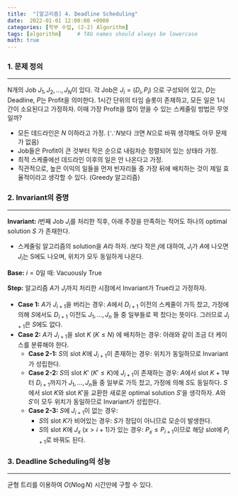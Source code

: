 ```yaml
---
title:  "[알고리즘] 4. Deadline Scheduling"
date:  2022-01-01 12:00:00 +0900
categories: [학부 수업, (2-2) Algorithm]
tags: [algorithm]     # TAG names should always be lowercase
math: true
---
```


### 1. 문제 정의

---

N개의 Job $J_1, J_2, ..., J_N$이 있다. 각 Job은 $J_i=(D_i, P_i)$ 으로 구성되어 있고, $D$는 Deadline, $P$는 Profit을 의미한다. 1시간 단위의 타임 슬롯이 존재하고, 모든 일은 1시간이 소요된다고 가정하자. 이때 가장 Profit을 많이 얻을 수 있는 스케줄링 방법은 무엇일까?

- 모든 데드라인은 $N$ 이하라고 가정. ($\because N$보다 크면 $N$으로 바꿔 생각해도 아무 문제가 없음)
- Job들은 Profit이 큰 것부터 작은 순으로 내림차순 정렬되어 있는 상태라 가정.
- 최적 스케줄에선 데드라인 이후의 일은 안 나온다고 가정.
- 직관적으로, 높은 이익의 일들을 먼저 빈자리들 중 가장 뒤에 배치하는 것이 제일 효율적이라고 생각할 수 있다. (Greedy 알고리즘)

### 2. Invariant의 증명

---

**Invariant:** $i$번째 Job $J_i$를 처리한 직후, 아래 주장을 만족하는 적어도 하나의 optimal solution $S$ 가 존재한다.
- 스케줄링 알고리즘의 solution을 $A$라 하자. $i$보다 작은 $j$에 대하여, $J_i$가 $A$에 나오면 $J_i$는 S에도 나오며, 위치가 모두 동일하게 나온다.

**Base:** $i=0$일 때: Vacuously True

**Step:** 알고리즘 $A$가 $J_i$까지 처리한 시점에서 Invariant가 True라고 가정하자.

- **Case 1:** $A$가 $J_{i+1}$을 버리는 경우: $A$에서 $D_{i+1}$ 이전의 스케줄이 가득 찼고, 가정에 의해 $S$에서도 $D_{i+1}$ 이전도 $J_1, ..., J_n$ 들 중 일부들로 꽉 찼다는 뜻이다. 그러므로 $J_{i+1}$은 $S$에도 없다.
- **Case 2:** $A$가 $J_{i+1}$을 slot $K\ (K \leq N)$ 에 배치하는 경우: 아래와 같이 조금 더 케이스를 분류해야 한다.
  - **Case 2-1:** $S$의 slot $K$에 $J_{i+1}$이 존재하는 경우: 위치가 동일하므로 Invariant가 성립한다.
  - **Case 2-2:** $S$의 slot $K'\ (K' \leq K)$에 $J_{i+1}$이 존재하는 경우: $A$에서 slot $K+1$부터 $D_{i+1}$까지가 $J_1, ..., J_n$들 중 일부로 가득 찼고, 가정에 의해 $S$도 동일하다. $S$에서 slot $K$와 slot $K'$을 교환한 새로운 optimal solution $S'$을 생각하자. $A$와 $S'$이 모두 위치가 동일하므로 Invariant가 성립한다.
  - **Case 2-3:** $S$에 $J_{i+1}$이 없는 경우:
    - $S$의 slot $K$가 비어있는 경우: $S$가 정답이 아니므로 모순이 발생한다.
    - $S$의 slot $K$에 $J_x\ (x > i+1)$가 있는 경우: $P_x \leq P_{i+1}$이므로 해당 slot에 $P_{i+1}$로 바꿔도 된다.

### 3. Deadline Scheduling의 성능

---

균형 트리를 이용하여 $O(N\log N)$ 시간만에 구할 수 있다.